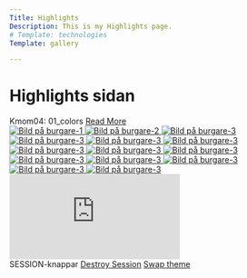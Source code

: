 ```yaml
---
Title: Highlights
Description: This is my Highlights page.
# Template: technologies
Template: gallery

---
```


# Highlights sidan
<div class="box-a box-a-1a">
    Kmom04: 01_colors
    <a href="%base_url%?highlights/items/01_colors" class="read-more">Read More</a>
</div>

<div class="gallery">

  <a href="%base_url%/image/galleri/bun1.jpg" target="_blank">
    <picture>
      <source media="(max-width: 786px)" srcset="%base_url%/image/galleri/bun1.jpg?w=420&h=420&crop-to-fit" />
      <source media="(min-width: 800px)" srcset="%base_url%/image/galleri/bun1.jpg?w=800&h=600&crop-to-fit" />
      <img src="%base_url%/image/galleri/bun1.jpg?w=800&h=600&crop-to-fit" alt="Bild på burgare-1">
    </picture>
  </a>

  <a href="%base_url%/image/galleri/bun2.jpg" target="_blank">
    <picture>
      <source media="(max-width: 786px)" srcset="%base_url%/image/galleri/bun2.jpg?w=420&h=420&crop-to-fit" />
      <source media="(min-width: 800px)" srcset="%base_url%/image/galleri/bun2.jpg?w=800&h=600&crop-to-fit" />
      <img src="%base_url%/image/galleri/bun2.jpg?w=800&h=600&crop-to-fit" alt="Bild på burgare-2">
    </picture>
  </a>

  <a href="%base_url%/image/galleri/bun3.jpg" target="_blank">
    <picture>
      <source media="(max-width: 786px)" srcset="%base_url%/image/galleri/bun3.jpg?w=420&h=420&crop-to-fit" />
      <source media="(min-width: 800px)" srcset="%base_url%/image/galleri/bun3.jpg?w=800&h=600&crop-to-fit" />
      <img src="%base_url%/image/galleri/bun3.jpg?w=800&h=600&crop-to-fit" alt="Bild på burgare-3">
    </picture>
  </a>
  <a href="%base_url%/image/galleri/bun4.jpg" target="_blank">
    <picture>
      <source media="(max-width: 786px)" srcset="%base_url%/image/galleri/bun4.jpg?w=420&h=420&crop-to-fit" />
      <source media="(min-width: 800px)" srcset="%base_url%/image/galleri/bun4.jpg?w=800&h=600&crop-to-fit" />
      <img src="%base_url%/image/galleri/bun4.jpg?w=800&h=600&crop-to-fit" alt="Bild på burgare-3">
    </picture>
  </a>
  <a href="%base_url%/image/galleri/food1.jpg" target="_blank">
    <picture>
      <source media="(max-width: 786px)" srcset="%base_url%/image/galleri/food1.jpg?w=420&h=420&crop-to-fit" />
      <source media="(min-width: 800px)" srcset="%base_url%/image/galleri/food1.jpg?w=800&h=600&crop-to-fit" />
      <img src="%base_url%/image/galleri/food1.jpg?w=800&h=600&crop-to-fit" alt="Bild på burgare-3">
    </picture>
  </a>
  <a href="%base_url%/image/galleri/food2.jpg" target="_blank">
    <picture>
      <source media="(max-width: 786px)" srcset="%base_url%/image/galleri/food2.jpg?w=420&h=420&crop-to-fit" />
      <source media="(min-width: 800px)" srcset="%base_url%/image/galleri/food2.jpg?w=800&h=600&crop-to-fit" />
      <img src="%base_url%/image/galleri/food2.jpg?w=800&h=600&crop-to-fit" alt="Bild på burgare-3">
    </picture>
  </a>
  <a href="%base_url%/image/galleri/food3.jpg" target="_blank">
    <picture>
      <source media="(max-width: 786px)" srcset="%base_url%/image/galleri/food3.jpg?w=420&h=420&crop-to-fit" />
      <source media="(min-width: 800px)" srcset="%base_url%/image/galleri/food3.jpg?w=800&h=600&crop-to-fit" />
      <img src="%base_url%/image/galleri/food3.jpg?w=800&h=600&crop-to-fit" alt="Bild på burgare-3">
    </picture>
  </a>
  <a href="%base_url%/image/galleri/food4.jpg" target="_blank">
    <picture>
      <source media="(max-width: 786px)" srcset="%base_url%/image/galleri/food4.jpg?w=420&h=420&crop-to-fit" />
      <source media="(min-width: 800px)" srcset="%base_url%/image/galleri/food4.jpg?w=800&h=600&crop-to-fit" />
      <img src="%base_url%/image/galleri/food4.jpg?w=800&h=600&crop-to-fit" alt="Bild på burgare-3">
    </picture>
  </a>
  <a href="%base_url%/image/galleri/food5.jpg" target="_blank">
    <picture>
      <source media="(max-width: 786px)" srcset="%base_url%/image/galleri/food5.jpg?w=420&h=420&crop-to-fit" />
      <source media="(min-width: 800px)" srcset="%base_url%/image/galleri/food5.jpg?w=800&h=600&crop-to-fit" />
      <img src="%base_url%/image/galleri/food5.jpg?w=800&h=600&crop-to-fit" alt="Bild på burgare-3">
    </picture>
  </a>
  <a href="%base_url%/image/galleri/food6.jpg" target="_blank">
    <picture>
      <source media="(max-width: 786px)" srcset="%base_url%/image/galleri/food6.jpg?w=420&h=420&crop-to-fit" />
      <source media="(min-width: 800px)" srcset="%base_url%/image/galleri/food6.jpg?w=800&h=600&crop-to-fit" />
      <img src="%base_url%/image/galleri/food6.jpg?w=800&h=600&crop-to-fit" alt="Bild på burgare-3">
    </picture>
  </a>
  <a href="%base_url%/image/galleri/food7.jpg" target="_blank">
    <picture>
      <source media="(max-width: 786px)" srcset="%base_url%/image/galleri/food7.jpg?w=420&h=420&crop-to-fit" />
      <source media="(min-width: 800px)" srcset="%base_url%/image/galleri/food7.jpg?w=800&h=600&crop-to-fit" />
      <img src="%base_url%/image/galleri/food7.jpg?w=800&h=600&crop-to-fit" alt="Bild på burgare-3">
    </picture>
  </a>
  <a href="%base_url%/image/galleri/food8.jpg" target="_blank">
    <picture>
      <source media="(max-width: 786px)" srcset="%base_url%/image/galleri/food8.jpg?w=420&h=420&crop-to-fit" />
      <source media="(min-width: 800px)" srcset="%base_url%/image/galleri/food8.jpg?w=800&h=600&crop-to-fit" />
      <img src="%base_url%/image/galleri/food8.jpg?w=800&h=600&crop-to-fit" alt="Bild på burgare-3">
    </picture>
  </a>
  <a href="%base_url%/image/galleri/food9.jpg" target="_blank">
    <picture>
      <source media="(max-width: 786px)" srcset="%base_url%/image/galleri/food9.jpg?w=420&h=420&crop-to-fit" />
      <source media="(min-width: 800px)" srcset="%base_url%/image/galleri/food9.jpg?w=800&h=600&crop-to-fit" />
      <img src="%base_url%/image/galleri/food9.jpg?w=800&h=600&crop-to-fit" alt="Bild på burgare-3">
    </picture>
  </a>
  <a href="%base_url%/image/galleri/food10.jpg" target="_blank">
    <picture>
      <source media="(max-width: 786px)" srcset="%base_url%/image/galleri/food10.jpg?w=420&h=420&crop-to-fit" />
      <source media="(min-width: 800px)" srcset="%base_url%/image/galleri/food10.jpg?w=800&h=600&crop-to-fit" />
      <img src="%base_url%/image/galleri/food10.jpg?w=800&h=600&crop-to-fit" alt="Bild på burgare-3">
    </picture>
  </a>

  <div class="grid-video">
    <iframe 
      src="https://www.youtube.com/embed/FrUfwpaNNIM?si=bxBMoZ0TBu83L3nd" 
      title="YouTube video player" 
      frameborder="0" 
      allow="accelerometer; autoplay; clipboard-write; encrypted-media; gyroscope; picture-in-picture; web-share" 
      referrerpolicy="strict-origin-when-cross-origin" 
      allowfullscreen>
    </iframe>
  </div>
</div>

<div class="box-a wide-a">
    SESSION-knappar
    <a href="?action=session_destroy">Destroy Session</a>
    <a href="?action=theme">Swap theme</a>
</div>
